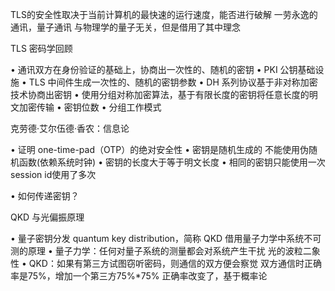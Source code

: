 TLS的安全性取决于当前计算机的最快速的运行速度，能否进行破解
一劳永逸的通讯，量子通讯   与物理学的量子无关，但是借用了其中理念


TLS 密码学回顾

• 通讯双方在身份验证的基础上，协商出一次性的、随机的密钥
  • PKI 公钥基础设施
  • TLS 中间件生成一次性的、随机的密钥参数
  • DH 系列协议基于非对称加密技术协商出密钥
• 使用分组对称加密算法，基于有限长度的密钥将任意长度的明文加密传输
  • 密钥位数
  • 分组工作模式


克劳德·艾尔伍德·香农：信息论

• 证明 one-time-pad（OTP）的绝对安全性
  • 密钥是随机生成的          不能使用伪随机函数(依赖系统时钟)
  • 密钥的长度大于等于明文长度
  • 相同的密钥只能使用一次     session id使用了多次

• 如何传递密钥？



QKD 与光偏振原理

• 量子密钥分发 quantum key distribution，简称 QKD   借用量子力学中系统不可测的原理
 • 量子力学：任何对量子系统的测量都会对系统产生干扰       光的波粒二象性
 • QKD：如果有第三方试图窃听密码，则通信的双方便会察觉
   双方通信时正确率是75%，增加一个第三方75%*75%  正确率改变了，基于概率论
  